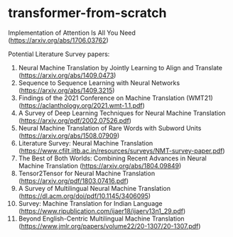 # transformer-from-scratch
Implementation of Attention Is All You Need (https://arxiv.org/abs/1706.03762)

Potential Literature Survey papers:
1) Neural Machine Translation by Jointly Learning to Align and Translate (https://arxiv.org/abs/1409.0473)
2) Sequence to Sequence Learning with Neural Networks (https://arxiv.org/abs/1409.3215)
3) Findings of the 2021 Conference on Machine Translation (WMT21) (https://aclanthology.org/2021.wmt-1.1.pdf)
4) A Survey of Deep Learning Techniques for Neural Machine Translation (https://arxiv.org/pdf/2002.07526.pdf)
5) Neural Machine Translation of Rare Words with Subword Units (https://arxiv.org/abs/1508.07909)
6) Literature Survey: Neural Machine Translation (https://www.cfilt.iitb.ac.in/resources/surveys/NMT-survey-paper.pdf)
7) The Best of Both Worlds: Combining Recent Advances in Neural Machine Translation (https://arxiv.org/abs/1804.09849)
8) Tensor2Tensor for Neural Machine Translation (https://arxiv.org/pdf/1803.07416.pdf)
9) A Survey of Multilingual Neural Machine Translation (https://dl.acm.org/doi/pdf/10.1145/3406095)
10) Survey: Machine Translation for Indian Language (https://www.ripublication.com/ijaer18/ijaerv13n1_29.pdf)
11) Beyond English-Centric Multilingual Machine Translation (https://www.jmlr.org/papers/volume22/20-1307/20-1307.pdf)
